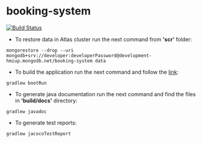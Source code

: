 # booking-system

[![Build Status](https://travis-ci.com/fragaLY/booking-system.svg?branch=master)](https://travis-ci.com/fragaLY/booking-system)

* To restore data in Atlas cluster run the next command from <b>'scr'</b> folder:
```
mongorestore --drop --uri mongodb+srv://developer:developerPassword@development-hmiup.mongodb.net/booking-system data
```

* To build the application run the next command and follow the [link](localhost:8080 "Application Homepage"): 
```
gradlew bootRun
``` 

* To generate java documentation run the next command and find the files in <b>'build/docs'</b> directory:
```
gradlew javadoc
```
* To generate test reports:
```
gradlew jacocoTestReport
```
